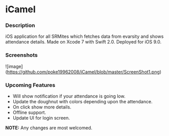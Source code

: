 # iCamel
### Description

iOS application for all SRMites which fetches data from evarsity and shows attendance details.
Made on Xcode 7 with Swift 2.0. Deployed for iOS 9.0.

### Screenshots
<!--![GIF](AttendanceHD.gif)-->
![image] (https://github.com/poke19962008/iCamel/blob/master/ScreenShot1.png)

### Upcoming Features

- Will show notification if your attendance is going low.
- Update the doughnut with colors depending upon the attendance.
- On click show more details.
- Offline support.
- Update UI for login screen.

**NOTE:** Any changes are most welcomed.
